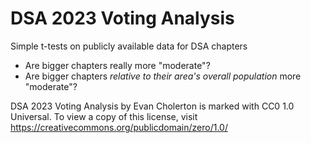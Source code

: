 # DSA 2023 Voting Analysis
Simple t-tests on publicly available data for DSA chapters

- Are bigger chapters really more "moderate"?
- Are bigger chapters *relative to their area's overall population* more "moderate"?

DSA 2023 Voting Analysis by Evan Cholerton is marked with CC0 1.0 Universal. To view a copy of this license, visit https://creativecommons.org/publicdomain/zero/1.0/
